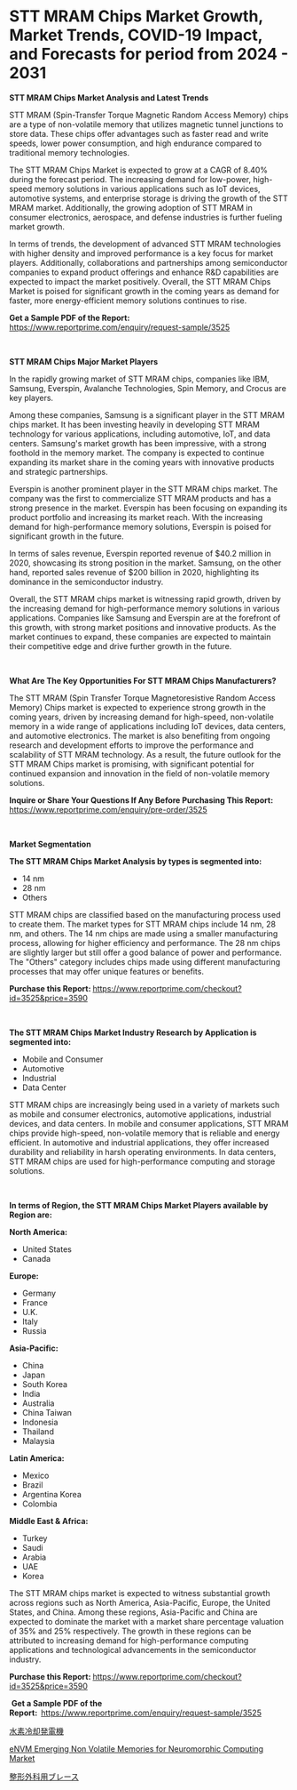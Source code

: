 <p><h1>STT MRAM Chips Market Growth, Market Trends, COVID-19 Impact, and Forecasts for period from 2024 - 2031</h1></p><p><strong>STT MRAM Chips Market Analysis and Latest Trends</strong></p>
<p><p>STT MRAM (Spin-Transfer Torque Magnetic Random Access Memory) chips are a type of non-volatile memory that utilizes magnetic tunnel junctions to store data. These chips offer advantages such as faster read and write speeds, lower power consumption, and high endurance compared to traditional memory technologies.</p><p>The STT MRAM Chips Market is expected to grow at a CAGR of 8.40% during the forecast period. The increasing demand for low-power, high-speed memory solutions in various applications such as IoT devices, automotive systems, and enterprise storage is driving the growth of the STT MRAM market. Additionally, the growing adoption of STT MRAM in consumer electronics, aerospace, and defense industries is further fueling market growth.</p><p>In terms of trends, the development of advanced STT MRAM technologies with higher density and improved performance is a key focus for market players. Additionally, collaborations and partnerships among semiconductor companies to expand product offerings and enhance R&D capabilities are expected to impact the market positively. Overall, the STT MRAM Chips Market is poised for significant growth in the coming years as demand for faster, more energy-efficient memory solutions continues to rise.</p></p>
<p><strong>Get a Sample PDF of the Report:&nbsp;</strong> <a href="https://www.reportprime.com/enquiry/request-sample/3525">https://www.reportprime.com/enquiry/request-sample/3525</a></p>
<p>&nbsp;</p>
<p><strong>STT MRAM Chips Major Market Players</strong></p>
<p><p>In the rapidly growing market of STT MRAM chips, companies like IBM, Samsung, Everspin, Avalanche Technologies, Spin Memory, and Crocus are key players. </p><p>Among these companies, Samsung is a significant player in the STT MRAM chips market. It has been investing heavily in developing STT MRAM technology for various applications, including automotive, IoT, and data centers. Samsung's market growth has been impressive, with a strong foothold in the memory market. The company is expected to continue expanding its market share in the coming years with innovative products and strategic partnerships.</p><p>Everspin is another prominent player in the STT MRAM chips market. The company was the first to commercialize STT MRAM products and has a strong presence in the market. Everspin has been focusing on expanding its product portfolio and increasing its market reach. With the increasing demand for high-performance memory solutions, Everspin is poised for significant growth in the future.</p><p>In terms of sales revenue, Everspin reported revenue of $40.2 million in 2020, showcasing its strong position in the market. Samsung, on the other hand, reported sales revenue of $200 billion in 2020, highlighting its dominance in the semiconductor industry.</p><p>Overall, the STT MRAM chips market is witnessing rapid growth, driven by the increasing demand for high-performance memory solutions in various applications. Companies like Samsung and Everspin are at the forefront of this growth, with strong market positions and innovative products. As the market continues to expand, these companies are expected to maintain their competitive edge and drive further growth in the future.</p></p>
<p>&nbsp;</p>
<p><strong>What Are The Key Opportunities For STT MRAM Chips Manufacturers?</strong></p>
<p><p>The STT MRAM (Spin Transfer Torque Magnetoresistive Random Access Memory) Chips market is expected to experience strong growth in the coming years, driven by increasing demand for high-speed, non-volatile memory in a wide range of applications including IoT devices, data centers, and automotive electronics. The market is also benefiting from ongoing research and development efforts to improve the performance and scalability of STT MRAM technology. As a result, the future outlook for the STT MRAM Chips market is promising, with significant potential for continued expansion and innovation in the field of non-volatile memory solutions.</p></p>
<p><strong>Inquire or Share Your Questions If Any Before Purchasing This Report:</strong> <a href="https://www.reportprime.com/enquiry/pre-order/3525">https://www.reportprime.com/enquiry/pre-order/3525</a></p>
<p>&nbsp;</p>
<p><strong>Market Segmentation</strong></p>
<p><strong>The STT MRAM Chips Market Analysis by types is segmented into:</strong></p>
<p><ul><li>14 nm</li><li>28 nm</li><li>Others</li></ul></p>
<p><p>STT MRAM chips are classified based on the manufacturing process used to create them. The market types for STT MRAM chips include 14 nm, 28 nm, and others. The 14 nm chips are made using a smaller manufacturing process, allowing for higher efficiency and performance. The 28 nm chips are slightly larger but still offer a good balance of power and performance. The "Others" category includes chips made using different manufacturing processes that may offer unique features or benefits.</p></p>
<p><strong>Purchase this Report:&nbsp;</strong><a href="https://www.reportprime.com/checkout?id=3525&price=3590">https://www.reportprime.com/checkout?id=3525&price=3590</a></p>
<p>&nbsp;</p>
<p><strong>The STT MRAM Chips Market Industry Research by Application is segmented into:</strong></p>
<p><ul><li>Mobile and Consumer</li><li>Automotive</li><li>Industrial</li><li>Data Center</li></ul></p>
<p><p>STT MRAM chips are increasingly being used in a variety of markets such as mobile and consumer electronics, automotive applications, industrial devices, and data centers. In mobile and consumer applications, STT MRAM chips provide high-speed, non-volatile memory that is reliable and energy efficient. In automotive and industrial applications, they offer increased durability and reliability in harsh operating environments. In data centers, STT MRAM chips are used for high-performance computing and storage solutions.</p></p>
<p>&nbsp;</p>
<p><strong>In terms of Region, the STT MRAM Chips Market Players available by Region are:</strong></p>
<p>
    <p> <strong> North America: </strong>
        <ul>
            <li>United States</li>
            <li>Canada</li>
        </ul>
        </p> 
    <p> <strong> Europe: </strong>
        <ul>
            <li>Germany</li>
            <li>France</li>
            <li>U.K.</li>
            <li>Italy</li>
            <li>Russia</li>
        </ul>
        </p> 
    <p> <strong> Asia-Pacific: </strong>
        <ul>
            <li>China</li>
            <li>Japan</li>
            <li>South Korea</li>
            <li>India</li>
            <li>Australia</li>
            <li>China Taiwan</li>
            <li>Indonesia</li>
            <li>Thailand</li>
            <li>Malaysia</li>
        </ul>
        </p> 
    <p> <strong> Latin America: </strong>
        <ul>
            <li>Mexico</li>
            <li>Brazil</li>
            <li>Argentina Korea</li>
            <li>Colombia</li>
        </ul>
        </p> 
    <p> <strong> Middle East & Africa: </strong>
        <ul>
            <li>Turkey</li>
            <li>Saudi</li>
            <li>Arabia</li>
            <li>UAE</li>
            <li>Korea</li>
        </ul>
    </p>
    </p>
<p><p>The STT MRAM chips market is expected to witness substantial growth across regions such as North America, Asia-Pacific, Europe, the United States, and China. Among these regions, Asia-Pacific and China are expected to dominate the market with a market share percentage valuation of 35% and 25% respectively. The growth in these regions can be attributed to increasing demand for high-performance computing applications and technological advancements in the semiconductor industry.</p></p>
<p><strong>Purchase this Report: </strong><a href="https://www.reportprime.com/checkout?id=3525&price=3590">https://www.reportprime.com/checkout?id=3525&price=3590</a></p>
<p>&nbsp;<strong>Get a Sample PDF of the Report:&nbsp;&nbsp;</strong><a href="https://www.reportprime.com/enquiry/request-sample/3525">https://www.reportprime.com/enquiry/request-sample/3525</a></p>
<p><strong></strong></p>
<p><p><a href="https://github.com/xemfu2379520/Market-Research-Report-List-1/blob/main/648371114420.md">水素冷却発電機</a></p><p><a href="https://github.com/ChiragRP21/Market-Research-Report-List-4/blob/main/envm-emerging-non-volatile-memories-for-neuromorphic-computing-market.md">eNVM Emerging Non Volatile Memories for Neuromorphic Computing Market</a></p><p><a href="https://medium.com/@lindakreitz2023/%E6%95%B4%E5%BD%A2%E5%A4%96%E7%A7%91%E7%94%A8%E8%A3%85%E5%85%B7%E5%B8%82%E5%A0%B4%E5%88%86%E6%9E%90-%E3%81%9D%E3%81%AEcagr-%E5%B8%82%E5%A0%B4%E3%82%BB%E3%82%B0%E3%83%A1%E3%83%B3%E3%83%86%E3%83%BC%E3%82%B7%E3%83%A7%E3%83%B3-%E3%82%B0%E3%83%AD%E3%83%BC%E3%83%90%E3%83%AB%E7%94%A3%E6%A5%AD%E3%81%AE%E6%A6%82%E8%A6%81-ca131cf09fcb">整形外科用ブレース</a></p></p>